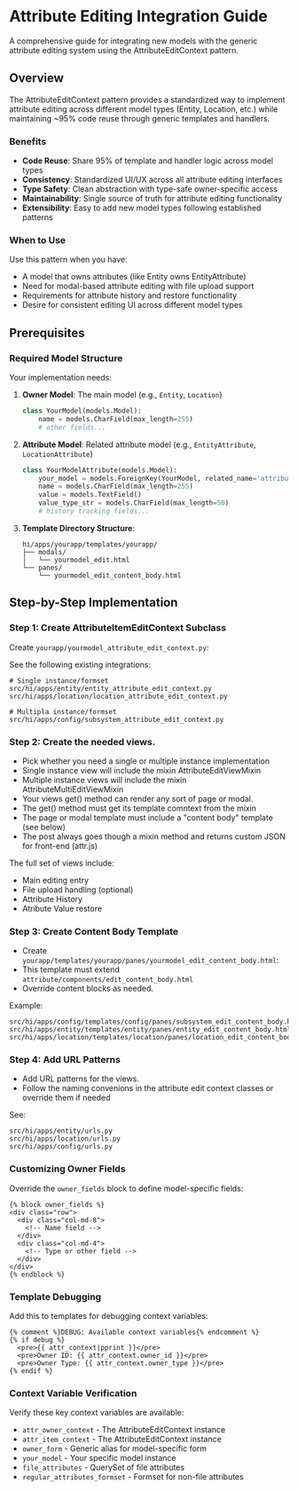 # Attribute Editing Integration Guide

A comprehensive guide for integrating new models with the generic attribute editing system using the AttributeEditContext pattern.

## Overview

The AttributeEditContext pattern provides a standardized way to implement attribute editing across different model types (Entity, Location, etc.) while maintaining ~95% code reuse through generic templates and handlers.

### Benefits

- **Code Reuse**: Share 95% of template and handler logic across model types
- **Consistency**: Standardized UI/UX across all attribute editing interfaces
- **Type Safety**: Clean abstraction with type-safe owner-specific access
- **Maintainability**: Single source of truth for attribute editing functionality
- **Extensibility**: Easy to add new model types following established patterns

### When to Use

Use this pattern when you have:
- A model that owns attributes (like Entity owns EntityAttribute)
- Need for modal-based attribute editing with file upload support
- Requirements for attribute history and restore functionality
- Desire for consistent editing UI across different model types

## Prerequisites

### Required Model Structure

Your implementation needs:

1. **Owner Model**: The main model (e.g., `Entity`, `Location`)
   ```python
   class YourModel(models.Model):
       name = models.CharField(max_length=255)
       # other fields...
   ```

2. **Attribute Model**: Related attribute model (e.g., `EntityAttribute`, `LocationAttribute`)
   ```python
   class YourModelAttribute(models.Model):
       your_model = models.ForeignKey(YourModel, related_name='attributes')
       name = models.CharField(max_length=255)
       value = models.TextField()
       value_type_str = models.CharField(max_length=50)
       # history tracking fields...
   ```

3. **Template Directory Structure**:
   ```
   hi/apps/yourapp/templates/yourapp/
   ├── modals/
   │   └── yourmodel_edit.html
   └── panes/
       └── yourmodel_edit_content_body.html
   ```

## Step-by-Step Implementation

### Step 1: Create AttributeItemEditContext Subclass

Create `yourapp/yourmodel_attribute_edit_context.py`:

See the following existing integrations:
```
# Single instance/formset
src/hi/apps/entity/entity_attribute_edit_context.py
src/hi/apps/location/location_attribute_edit_context.py

# Multipla instance/formset
src/hi/apps/config/subsystem_attribute_edit_context.py
```

### Step 2: Create the needed views.

- Pick whether you need a single or multiple instance implementation
- Single instance view will include the mixin AttributeEditViewMixin
- Multiple instance views will include the mixin AttributeMultiEditViewMixin
- Your views get() method can render any sort of page or modal.
- The get() method must get its template comntext from the mixin
- The page or modal template must include a "content body" template (see below)
- The post always goes though a mixin method and returns custom JSON for front-end (attr.js)

The full set of views include:
- Main editing entry
- File upload handling (optional)
- Attribute History
- Atribute Value restore

### Step 3: Create Content Body Template

- Create `yourapp/templates/yourapp/panes/yourmodel_edit_content_body.html`:
- This template must extend `attribute/components/edit_content_body.html`
- Override content blocks as needed.

Example:
```
src/hi/apps/config/templates/config/panes/subsystem_edit_content_body.html
src/hi/apps/entity/templates/entity/panes/entity_edit_content_body.html
src/hi/apps/location/templates/location/panes/location_edit_content_body.html
```

### Step 4: Add URL Patterns

- Add URL patterns for the views.
- Follow the naming convenions in the attribute edit context classes or override them if needed

See:
```
src/hi/apps/entity/urls.py
src/hi/apps/location/urls.py
src/hi/apps/config/urls.py
```

### Customizing Owner Fields

Override the `owner_fields` block to define model-specific fields:

```django
{% block owner_fields %}
<div class="row">
  <div class="col-md-8">
    <!-- Name field -->
  </div>
  <div class="col-md-4">
    <!-- Type or other field -->
  </div>
</div>
{% endblock %}
```

### Template Debugging

Add this to templates for debugging context variables:

```django
{% comment %}DEBUG: Available context variables{% endcomment %}
{% if debug %}
  <pre>{{ attr_context|pprint }}</pre>
  <pre>Owner ID: {{ attr_context.owner_id }}</pre>
  <pre>Owner Type: {{ attr_context.owner_type }}</pre>
{% endif %}
```

### Context Variable Verification

Verify these key context variables are available:

- `attr_owner_context` - The AttributeEditContext instance
- `attr_item_context` - The AttributeEditContext instance
- `owner_form` - Generic alias for model-specific form  
- `your_model` - Your specific model instance
- `file_attributes` - QuerySet of file attributes
- `regular_attributes_formset` - Formset for non-file attributes
